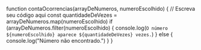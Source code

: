function contaOcorrencias(arrayDeNumeros, numeroEscolhido) {
  // Escreva seu código aqui
  const quantidadeDeVezes = arrayDeNumeros.map(numeroEscolhido)
  if (arrayDeNumeros.filter(numeroEscolhido) {
        console.log(`O número ${numeroEscolhido} aparece ${quantidadeDeVezes} vezes.`)
  } else {
    console.log("Número não encontrado.")
  }
}
